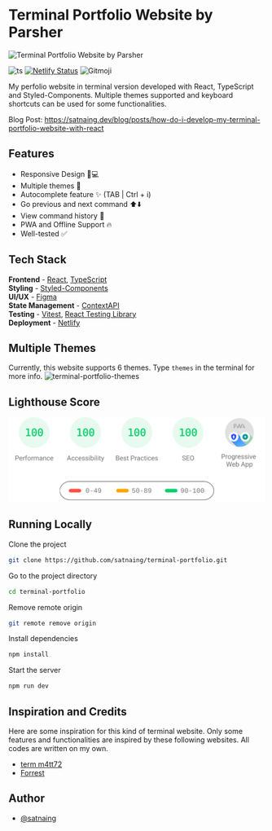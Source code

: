 # Terminal Portfolio Website by Parsher

![Terminal Portfolio Website by Parsher](https://user-images.githubusercontent.com/53733092/194220661-e2ff8b4c-f64a-4b64-a836-c52fae6bbcda.png)

![ts](https://badgen.net/badge/Built%20With/TypeScript/blue?style=flat-square)
[![Netlify Status](https://api.netlify.com/api/v1/badges/81fdb91d-c06f-46c2-b18d-dfc6f090f281/deploy-status)](https://app.netlify.com/sites/terminal-sn/deploys)
![Gitmoji](https://img.shields.io/badge/gitmoji-%20😜%20😍-FFDD67.svg?style=flat-square)

My perfolio website in terminal version developed with React, TypeScript and Styled-Components. Multiple themes supported and keyboard shortcuts can be used for some functionalities.

Blog Post: https://satnaing.dev/blog/posts/how-do-i-develop-my-terminal-portfolio-website-with-react

## Features

- Responsive Design 📱💻
- Multiple themes 🎨
- Autocomplete feature ✨ (TAB | Ctrl + i)
- Go previous and next command ⬆️⬇️
- View command history 📖
- PWA and Offline Support 🔥
- Well-tested ✅

## Tech Stack

**Frontend** - [React](https://reactjs.org/), [TypeScript](https://www.typescriptlang.org/)  
**Styling** - [Styled-Components](https://styled-components.com/)  
**UI/UX** - [Figma](https://figma.com/)  
**State Management** - [ContextAPI](https://reactjs.org/docs/context.html)  
**Testing** - [Vitest](https://vitest.dev/), [React Testing Library](https://testing-library.com/)  
**Deployment** - [Netlify](https://app.netlify.com/)

## Multiple Themes

Currently, this website supports 6 themes. Type `themes` in the terminal for more info.
![terminal-portfolio-themes](https://user-images.githubusercontent.com/53733092/194221801-94f1c28b-4865-4b7f-a73e-d41132519bea.png)

## Lighthouse Score

<p align="center">
<img width="710" alt="Parsher Terminal Lighthouse Score" src="public/lighthouse-result.svg">
</p>

## Running Locally

Clone the project

```bash
git clone https://github.com/satnaing/terminal-portfolio.git
```

Go to the project directory

```bash
cd terminal-portfolio
```

Remove remote origin

```bash
git remote remove origin
```

Install dependencies

```bash
npm install
```

Start the server

```bash
npm run dev
```

## Inspiration and Credits

Here are some inspiration for this kind of terminal website. Only some features and functionalities are inspired by these following websites. All codes are written on my own.

- [term m4tt72](https://term.m4tt72.com/)
- [Forrest](https://fkcodes.com/)

## Author

- [@satnaing](https://satnaing.dev)
